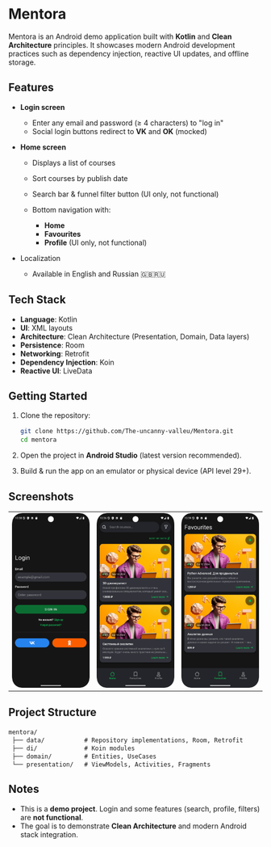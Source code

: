 # Mentora

Mentora is an Android demo application built with **Kotlin** and **Clean Architecture** principles.
It showcases modern Android development practices such as dependency injection, reactive UI updates, and offline storage.

## Features

* **Login screen**

  * Enter any email and password (≥ 4 characters) to "log in"
  * Social login buttons redirect to **VK** and **OK** (mocked)

* **Home screen**

  * Displays a list of courses
  * Sort courses by publish date
  * Search bar & funnel filter button (UI only, not functional)
  * Bottom navigation with:

    * **Home**
    * **Favourites**
    * **Profile** (UI only, not functional)
* Localization
  * Available in English and Russian 🇬🇧🇷🇺

## Tech Stack

* **Language**: Kotlin
* **UI**: XML layouts
* **Architecture**: Clean Architecture (Presentation, Domain, Data layers)
* **Persistence**: Room
* **Networking**: Retrofit
* **Dependency Injection**: Koin
* **Reactive UI**: LiveData

## Getting Started

1. Clone the repository:

   ```bash
   git clone https://github.com/The-uncanny-valleu/Mentora.git
   cd mentora
   ```
2. Open the project in **Android Studio** (latest version recommended).
3. Build & run the app on an emulator or physical device (API level 29+).

## Screenshots

<table>
  <tr>
    <td><img src="media/fragment_login.png" width="200"/></td>
    <td><img src="media/fragment_home.png" width="200"/></td>
   <td><img src="media/fragment_favourites.png" width="200"/></td>
  </tr>
</table>

## Project Structure

```
mentora/
 ├── data/           # Repository implementations, Room, Retrofit
 ├── di/             # Koin modules
 ├── domain/         # Entities, UseCases
 └── presentation/   # ViewModels, Activities, Fragments
```
## Notes

* This is a **demo project**. Login and some features (search, profile, filters) are **not functional**.
* The goal is to demonstrate **Clean Architecture** and modern Android stack integration.
